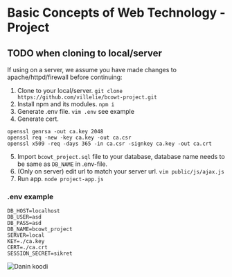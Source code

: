 # Basic Concepts of Web Technology - Project
## TODO when cloning to local/server
If using on a server, we assume you have made changes to apache/httpd/firewall before continuing:
1. Clone to your local/server. `git clone https://github.com/villelie/bcowt-project.git`
2. Install npm and its modules. `npm i`
3. Generate .env file. `vim .env` see example
4. Generate cert. 
```
openssl genrsa -out ca.key 2048
openssl req -new -key ca.key -out ca.csr
openssl x509 -req -days 365 -in ca.csr -signkey ca.key -out ca.crt
```
5. Import `bcowt_project.sql` file to your database, database name needs to be same as `DB_NAME` in .env-file.
6. (Only on server) edit url to match your server url. `vim public/js/ajax.js`
7. Run app. `node project-app.js`

### .env example
```
DB_HOST=localhost
DB_USER=asd
DB_PASS=asd
DB_NAME=bcowt_project
SERVER=local
KEY=./ca.key
CERT=./ca.crt
SESSION_SECRET=sikret
```
![Danin koodi](https://i.imgur.com/4kyBaWv.jpg)
